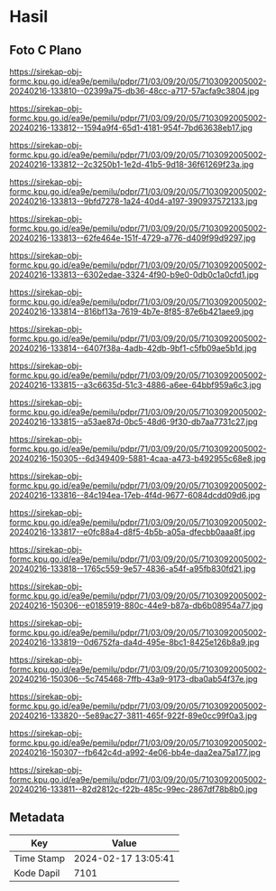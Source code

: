 # Hasil

## Foto C Plano

https://sirekap-obj-formc.kpu.go.id/ea9e/pemilu/pdpr/71/03/09/20/05/7103092005002-20240216-133810--02399a75-db36-48cc-a717-57acfa9c3804.jpg

https://sirekap-obj-formc.kpu.go.id/ea9e/pemilu/pdpr/71/03/09/20/05/7103092005002-20240216-133812--1594a9f4-65d1-4181-954f-7bd63638eb17.jpg

https://sirekap-obj-formc.kpu.go.id/ea9e/pemilu/pdpr/71/03/09/20/05/7103092005002-20240216-133812--2c3250b1-1e2d-41b5-9d18-36f61269f23a.jpg

https://sirekap-obj-formc.kpu.go.id/ea9e/pemilu/pdpr/71/03/09/20/05/7103092005002-20240216-133813--9bfd7278-1a24-40d4-a197-390937572133.jpg

https://sirekap-obj-formc.kpu.go.id/ea9e/pemilu/pdpr/71/03/09/20/05/7103092005002-20240216-133813--62fe464e-151f-4729-a776-d409f99d9297.jpg

https://sirekap-obj-formc.kpu.go.id/ea9e/pemilu/pdpr/71/03/09/20/05/7103092005002-20240216-133813--6302edae-3324-4f90-b9e0-0db0c1a0cfd1.jpg

https://sirekap-obj-formc.kpu.go.id/ea9e/pemilu/pdpr/71/03/09/20/05/7103092005002-20240216-133814--816bf13a-7619-4b7e-8f85-87e6b421aee9.jpg

https://sirekap-obj-formc.kpu.go.id/ea9e/pemilu/pdpr/71/03/09/20/05/7103092005002-20240216-133814--6407f38a-4adb-42db-9bf1-c5fb09ae5b1d.jpg

https://sirekap-obj-formc.kpu.go.id/ea9e/pemilu/pdpr/71/03/09/20/05/7103092005002-20240216-133815--a3c6635d-51c3-4886-a6ee-64bbf959a6c3.jpg

https://sirekap-obj-formc.kpu.go.id/ea9e/pemilu/pdpr/71/03/09/20/05/7103092005002-20240216-133815--a53ae87d-0bc5-48d6-9f30-db7aa7731c27.jpg

https://sirekap-obj-formc.kpu.go.id/ea9e/pemilu/pdpr/71/03/09/20/05/7103092005002-20240216-150305--6d349409-5881-4caa-a473-b492955c68e8.jpg

https://sirekap-obj-formc.kpu.go.id/ea9e/pemilu/pdpr/71/03/09/20/05/7103092005002-20240216-133816--84c194ea-17eb-4f4d-9677-6084dcdd09d6.jpg

https://sirekap-obj-formc.kpu.go.id/ea9e/pemilu/pdpr/71/03/09/20/05/7103092005002-20240216-133817--e0fc88a4-d8f5-4b5b-a05a-dfecbb0aaa8f.jpg

https://sirekap-obj-formc.kpu.go.id/ea9e/pemilu/pdpr/71/03/09/20/05/7103092005002-20240216-133818--1765c559-9e57-4836-a54f-a95fb830fd21.jpg

https://sirekap-obj-formc.kpu.go.id/ea9e/pemilu/pdpr/71/03/09/20/05/7103092005002-20240216-150306--e0185919-880c-44e9-b87a-db6b08954a77.jpg

https://sirekap-obj-formc.kpu.go.id/ea9e/pemilu/pdpr/71/03/09/20/05/7103092005002-20240216-133819--0d6752fa-da4d-495e-8bc1-8425e126b8a9.jpg

https://sirekap-obj-formc.kpu.go.id/ea9e/pemilu/pdpr/71/03/09/20/05/7103092005002-20240216-150306--5c745468-7ffb-43a9-9173-dba0ab54f37e.jpg

https://sirekap-obj-formc.kpu.go.id/ea9e/pemilu/pdpr/71/03/09/20/05/7103092005002-20240216-133820--5e89ac27-3811-465f-922f-89e0cc99f0a3.jpg

https://sirekap-obj-formc.kpu.go.id/ea9e/pemilu/pdpr/71/03/09/20/05/7103092005002-20240216-150307--fb642c4d-a992-4e06-bb4e-daa2ea75a177.jpg

https://sirekap-obj-formc.kpu.go.id/ea9e/pemilu/pdpr/71/03/09/20/05/7103092005002-20240216-133811--82d2812c-f22b-485c-99ec-2867df78b8b0.jpg


## Metadata

| Key        | Value               |
| ---------- | ------------------- |
| Time Stamp | 2024-02-17 13:05:41 |
| Kode Dapil | 7101                |



